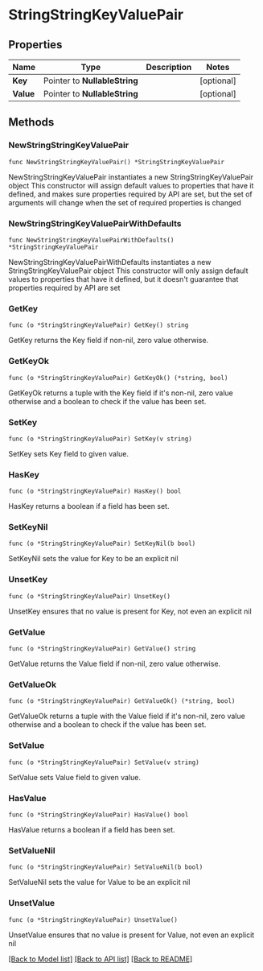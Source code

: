 # StringStringKeyValuePair

## Properties

Name | Type | Description | Notes
------------ | ------------- | ------------- | -------------
**Key** | Pointer to **NullableString** |  | [optional] 
**Value** | Pointer to **NullableString** |  | [optional] 

## Methods

### NewStringStringKeyValuePair

`func NewStringStringKeyValuePair() *StringStringKeyValuePair`

NewStringStringKeyValuePair instantiates a new StringStringKeyValuePair object
This constructor will assign default values to properties that have it defined,
and makes sure properties required by API are set, but the set of arguments
will change when the set of required properties is changed

### NewStringStringKeyValuePairWithDefaults

`func NewStringStringKeyValuePairWithDefaults() *StringStringKeyValuePair`

NewStringStringKeyValuePairWithDefaults instantiates a new StringStringKeyValuePair object
This constructor will only assign default values to properties that have it defined,
but it doesn't guarantee that properties required by API are set

### GetKey

`func (o *StringStringKeyValuePair) GetKey() string`

GetKey returns the Key field if non-nil, zero value otherwise.

### GetKeyOk

`func (o *StringStringKeyValuePair) GetKeyOk() (*string, bool)`

GetKeyOk returns a tuple with the Key field if it's non-nil, zero value otherwise
and a boolean to check if the value has been set.

### SetKey

`func (o *StringStringKeyValuePair) SetKey(v string)`

SetKey sets Key field to given value.

### HasKey

`func (o *StringStringKeyValuePair) HasKey() bool`

HasKey returns a boolean if a field has been set.

### SetKeyNil

`func (o *StringStringKeyValuePair) SetKeyNil(b bool)`

 SetKeyNil sets the value for Key to be an explicit nil

### UnsetKey
`func (o *StringStringKeyValuePair) UnsetKey()`

UnsetKey ensures that no value is present for Key, not even an explicit nil
### GetValue

`func (o *StringStringKeyValuePair) GetValue() string`

GetValue returns the Value field if non-nil, zero value otherwise.

### GetValueOk

`func (o *StringStringKeyValuePair) GetValueOk() (*string, bool)`

GetValueOk returns a tuple with the Value field if it's non-nil, zero value otherwise
and a boolean to check if the value has been set.

### SetValue

`func (o *StringStringKeyValuePair) SetValue(v string)`

SetValue sets Value field to given value.

### HasValue

`func (o *StringStringKeyValuePair) HasValue() bool`

HasValue returns a boolean if a field has been set.

### SetValueNil

`func (o *StringStringKeyValuePair) SetValueNil(b bool)`

 SetValueNil sets the value for Value to be an explicit nil

### UnsetValue
`func (o *StringStringKeyValuePair) UnsetValue()`

UnsetValue ensures that no value is present for Value, not even an explicit nil

[[Back to Model list]](../README.md#documentation-for-models) [[Back to API list]](../README.md#documentation-for-api-endpoints) [[Back to README]](../README.md)


